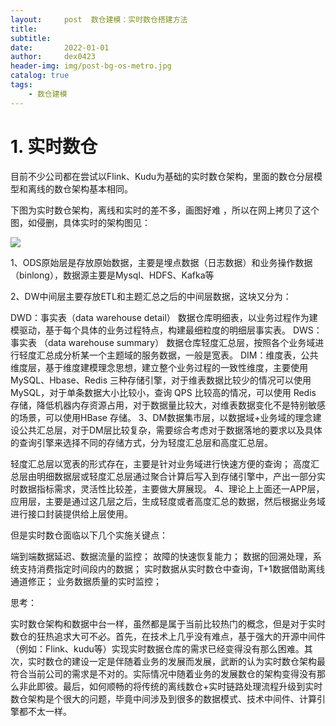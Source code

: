 ```yaml
---
layout:     post  数仓建模：实时数仓搭建方法
title:      
subtitle:   
date:       2022-01-01
author:     dex0423
header-img: img/post-bg-os-metro.jpg
catalog: true
tags:
    - 数仓建模
---
```



# 1. 实时数仓

目前不少公司都在尝试以Flink、Kudu为基础的实时数仓架构，里面的数仓分层模型和离线的数仓架构基本相同。

下图为实时数仓架构，离线和实时的差不多，画图好难 ，所以在网上拷贝了这个图，如侵删，具体实时的架构图见：

  ![]({{site.baseurl}}/img-post/实时数仓-1.png)



1、ODS原始层是存放原始数据，主要是埋点数据（日志数据）和业务操作数据（binlong），数据源主要是Mysql、HDFS、Kafka等

2、DW中间层主要存放ETL和主题汇总之后的中间层数据，这块又分为：

DWD：事实表（data warehouse detail） 数据仓库明细表，以业务过程作为建模驱动，基于每个具体的业务过程特点，构建最细粒度的明细层事实表。
DWS：事实表 （data warehouse summary） 数据仓库轻度汇总层，按照各个业务域进行轻度汇总成分析某一个主题域的服务数据，一般是宽表。
DIM：维度表，公共维度层，基于维度建模理念思想，建立整个业务过程的一致性维度，主要使用 MySQL、Hbase、Redis 三种存储引擎，对于维表数据比较少的情况可以使用 MySQL，对于单条数据大小比较小，查询 QPS 比较高的情况，可以使用 Redis 存储，降低机器内存资源占用，对于数据量比较大，对维表数据变化不是特别敏感的场景，可以使用HBase 存储。
3、DM数据集市层，以数据域+业务域的理念建设公共汇总层，对于DM层比较复杂，需要综合考虑对于数据落地的要求以及具体的查询引擎来选择不同的存储方式，分为轻度汇总层和高度汇总层。

轻度汇总层以宽表的形式存在，主要是针对业务域进行快速方便的查询；
高度汇总层由明细数据层或轻度汇总层通过聚合计算后写入到存储引擎中，产出一部分实时数据指标需求，灵活性比较差，主要做大屏展现。
4、理论上上面还一APP层，应用层，主要是通过这几层之后，生成轻度或者高度汇总的数据，然后根据业务域进行接口封装提供给上层使用。

但是实时数仓面临以下几个实施关键点：

端到端数据延迟、数据流量的监控；
故障的快速恢复能力；
数据的回溯处理，系统支持消费指定时间段内的数据；
实时数据从实时数仓中查询，T+1数据借助离线通道修正；
业务数据质量的实时监控；



思考：

实时数仓架构和数据中台一样，虽然都是属于当前比较热门的概念，但是对于实时数仓的狂热追求大可不必。首先，在技术上几乎没有难点，基于强大的开源中间件（例如：Flink、kudu等）实现实时数据仓库的需求已经变得没有那么困难。其次，实时数仓的建设一定是伴随着业务的发展而发展，武断的认为实时数仓架构最符合当前公司的需求是不对的。实际情况中随着业务的发展数仓的架构变得没有那么非此即彼。最后，如何顺畅的将传统的离线数仓+实时链路处理流程升级到实时数仓架构是个很大的问题，毕竟中间涉及到很多的数据模式、技术中间件、计算引擎都不太一样。